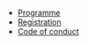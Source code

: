 <!-- docs/_sidebar.md -->

- [Programme](programme.md "Programme")
- [Registration](registration.md "Registration")
- [Code of conduct](code_conduct.md "Code of conduct")
<!-- - [Boilerplate](boilerplate.md "Boilerplate") -->